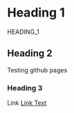 # Heading 1

HEADING_1

## Heading 2

Testing github pages

### Heading 3

Link
[Link Text]([http://www.example.com](https://sayma-patwekar.github.io/my-portfolio/)https://sayma-patwekar.github.io/my-portfolio/)

